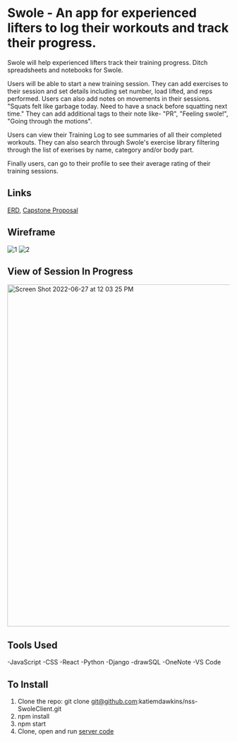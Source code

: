 # Swole - An app for experienced lifters to log their workouts and track their progress.
Swole will help experienced lifters track their training progress. Ditch spreadsheets and notebooks for Swole. 

Users will be able to start a new training session. They can add exercises to their session and set details including set number, load lifted, and reps performed. Users can also add notes on movements in their sessions. "Squats felt like garbage today. Need to have a snack before squatting next time." They can add additional tags to their note like- "PR", "Feeling swole!", "Going through the motions". 

Users can view their Training Log to see summaries of all their completed workouts. They can also search through Swole's exercise library filtering through the list of exerises by name, category and/or body part.

Finally users, can go to their profile to see their average rating of their training sessions.

## Links
[ERD](https://drawsql.app/nss-14/diagrams/swole-server-side-capstone),
[Capstone Proposal](https://docs.google.com/document/d/1YKUjsaIL5ZbNWEgG3QfTPIhdfTLb5P8e_taABwd8WiA/edit?usp=sharing)

## Wireframe
![1](https://user-images.githubusercontent.com/97056303/175989699-c475d024-c533-4b87-b3ea-239f29e38ab7.png)
![2](https://user-images.githubusercontent.com/97056303/175989739-13e7ece6-132e-4c35-b37b-53a48b268884.png)

## View of Session In Progress
<img width="776" alt="Screen Shot 2022-06-27 at 12 03 25 PM" src="https://user-images.githubusercontent.com/97056303/175996548-ba869b10-229d-41c6-a265-1418627e69be.png">


## Tools Used
-JavaScript -CSS -React -Python -Django -drawSQL -OneNote -VS Code

## To Install 
1. Clone the repo: git clone git@github.com:katiemdawkins/nss-SwoleClient.git
2. npm install
3. npm start
4. Clone, open and run [server code](https://github.com/katiemdawkins/nss-SwoleServer)  

